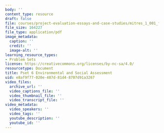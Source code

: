 ```yaml
---
body: ''
content_type: resource
draft: false
file: courses/project-evaluation-essays-and-case-studies/mitres_1_001_f23_pset6.pdf
file_size: 164227
file_type: application/pdf
image_metadata:
  caption: ''
  credit: ''
  image-alt: ''
learning_resource_types:
- Problem Sets
license: https://creativecommons.org/licenses/by-nc-sa/4.0/
resourcetype: Document
title: Pset 6 Environmental and Social Assessment
uid: e8af9f77-020e-487d-81d4-8707d91a3267
video_files:
  archive_url: ''
  video_captions_file: ''
  video_thumbnail_file: ''
  video_transcript_file: ''
video_metadata:
  video_speakers: ''
  video_tags: ''
  youtube_description: ''
  youtube_id: ''
---
```

